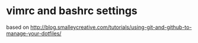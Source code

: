 vimrc and bashrc settings
=========================

based on http://blog.smalleycreative.com/tutorials/using-git-and-github-to-manage-your-dotfiles/
